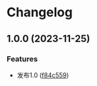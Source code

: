 # Changelog

## 1.0.0 (2023-11-25)


### Features

* 发布1.0 ([f84c559](https://github.com/missannil/annil/commit/f84c559821769c6761dfc8621eb9a4a0a843ef02))
